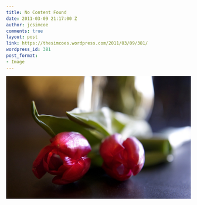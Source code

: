 ```yaml
---
title: No Content Found
date: 2011-03-09 21:17:00 Z
author: jcsimcoe
comments: true
layout: post
link: https://thesimcoes.wordpress.com/2011/03/09/381/
wordpress_id: 381
post_format:
- Image
---
```


![](/public/assets/tumblr_lht75wyn3a1qbwpqvo1_r3_1280.jpg)
